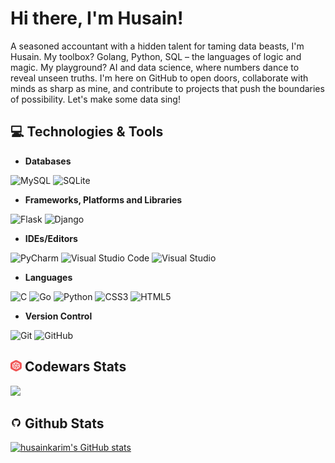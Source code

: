 # Hi there, I'm Husain!

A seasoned accountant with a hidden talent for taming data beasts, I'm Husain. My toolbox? Golang, Python, SQL – the languages of logic and magic. My playground? AI and data science, where numbers dance to reveal unseen truths. I'm here on GitHub to open doors, collaborate with minds as sharp as mine, and contribute to projects that push the boundaries of possibility. Let's make some data sing!

## 💻 Technologies & Tools

* **Databases**

![MySQL](https://img.shields.io/badge/mysql-%2300f.svg?style=for-the-badge&logo=mysql&logoColor=white)
![SQLite](https://img.shields.io/badge/sqlite-%2307405e.svg?style=for-the-badge&logo=sqlite&logoColor=white)

* **Frameworks, Platforms and Libraries**

![Flask](https://img.shields.io/badge/flask-%23000.svg?style=for-the-badge&logo=flask&logoColor=white)
![Django](https://img.shields.io/badge/django-%23092E20.svg?style=for-the-badge&logo=django&logoColor=white)

* **IDEs/Editors**

![PyCharm](https://img.shields.io/badge/pycharm-143?style=for-the-badge&logo=pycharm&logoColor=black&color=black&labelColor=green)
![Visual Studio Code](https://img.shields.io/badge/Visual%20Studio%20Code-0078d7.svg?style=for-the-badge&logo=visual-studio-code&logoColor=white)
![Visual Studio](https://img.shields.io/badge/Visual%20Studio-5C2D91.svg?style=for-the-badge&logo=visual-studio&logoColor=white)


* **Languages**

![C](https://img.shields.io/badge/c-%2300599C.svg?style=for-the-badge&logo=c&logoColor=white)
![Go](https://img.shields.io/badge/go-%2300ADD8.svg?style=for-the-badge&logo=go&logoColor=white)
![Python](https://img.shields.io/badge/python-3670A0?style=for-the-badge&logo=python&logoColor=ffdd54)
![CSS3](https://img.shields.io/badge/css3-%231572B6.svg?style=for-the-badge&logo=css3&logoColor=white)
![HTML5](https://img.shields.io/badge/html5-%23E34F26.svg?style=for-the-badge&logo=html5&logoColor=white)

* **Version Control**

![Git](https://img.shields.io/badge/git-%23F05033.svg?style=for-the-badge&logo=git&logoColor=white)
![GitHub](https://img.shields.io/badge/github-%23121011.svg?style=for-the-badge&logo=github&logoColor=white)

## <img src="img/image.png" width="18" height="18"/> Codewars Stats
<p>
    <a href="https://www.codewars.com/users/husainkarim">
      <img src="https://github.r2v.ch/codewars?user=husainkarim&top_languages=true" />
    </a>
</p>

## <img src="img/GitHub.png" width="18" height="18"/> Github Stats
[![husainkarim's GitHub stats](https://github-readme-stats.vercel.app/api?username=husainkarim&show_icons=true&theme=dark)](https://github.com/husainkarim)
